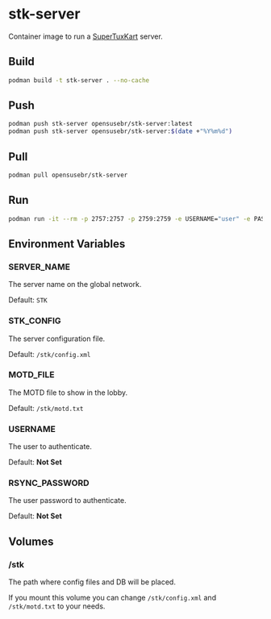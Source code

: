 # stk-server

Container image to run a [SuperTuxKart](https://supertuxkart.net/) server.

## Build

```bash
podman build -t stk-server . --no-cache
```

## Push

```bash
podman push stk-server opensusebr/stk-server:latest
podman push stk-server opensusebr/stk-server:$(date +"%Y%m%d")
```

## Pull

```bash
podman pull opensusebr/stk-server
```

## Run

```bash
podman run -it --rm -p 2757:2757 -p 2759:2759 -e USERNAME="user" -e PASSWORD="pwd" -e SERVER_NAME="openSUSE Brasil" opensusebr/stk-server
```

## Environment Variables

### SERVER_NAME

The server name on the global network.

Default: `STK`

### STK_CONFIG

The server configuration file.

Default: `/stk/config.xml`

### MOTD_FILE

The MOTD file to show in the lobby.

Default: `/stk/motd.txt`

### USERNAME

The user to authenticate.

Default: **Not Set**

### RSYNC_PASSWORD

The user password to authenticate.

Default: **Not Set**

## Volumes

### /stk

The path where config files and DB will be placed.

If you mount this volume you can change `/stk/config.xml` and `/stk/motd.txt` to your needs.
